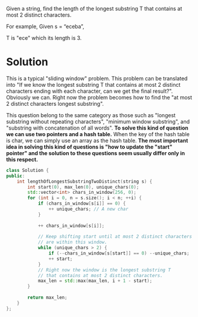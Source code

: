 Given a string, find the length of the longest substring T that contains at most 2 distinct characters.

For example, Given s = “eceba”,

T is "ece" which its length is 3.

# Solution

This is a typical "sliding window" problem. This problem can be translated into "If we know the longest substring T that contains at most 2 distinct characters ending with each character, can we get the final result?". Obviously we can. Right now the problem becomes how to find the "at most 2 distinct characters longest substring".

This question belong to the same category as those such as "longest substring without repeating characters", "minimum window substring", and "substring with concatenation of all words". __To solve this kind of question we can use two pointers and a hash table.__ When the key of the hash table is char, we can simply use an array as the hash table. __The most important idea in solving this kind of questions is "how to update the "start" pointer" and the solution to these questions seem usually differ only in this respect.__

```cpp
class Solution {
public:
    int lengthOfLongestSubstringTwoDistinct(string s) {
        int start(0), max_len(0), unique_chars(0);
        std::vector<int> chars_in_window(256, 0);
        for (int i = 0, n = s.size(); i < n; ++i) {
            if (chars_in_window[s[i]] == 0) {
                ++ unique_chars; // A new char
            }
            
            ++ chars_in_window[s[i]];
            
            // Keep shifting start until at most 2 distinct characters
            // are within this window.
            while (unique_chars > 2) {
                if (--chars_in_window[s[start]] == 0) --unique_chars;
                ++ start;
            }
            // Right now the window is the longest substring T 
            // that contains at most 2 distinct characters.
            max_len = std::max(max_len, i + 1 - start);
        }
        
        return max_len;
    }
};
```
